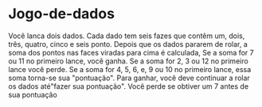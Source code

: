 # Jogo-de-dados
Você lanca dois dados. Cada dado tem seis fazes que contêm um, dois, três, quatro, cinco e seis ponto. Depois que os dados pararem de rolar, a soma dos pontos nas faces viradas para cima é calculada, Se a soma for 7 ou 11 no primeiro lance, você ganha. Se a soma for 2, 3 ou 12 no primeiro lance você perde. Se a soma for 4, 5, 6, e, 9 ou 10 no primeiro lance, essa soma torna-se sua "pontuação". Para ganhar, você deve continuar a rolar os dados até"fazer sua pontuação". Você perde se obtiver um 7 antes de sua pontuação
